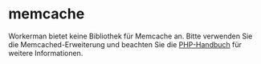# memcache
Workerman bietet keine Bibliothek für Memcache an.
Bitte verwenden Sie die Memcached-Erweiterung und beachten Sie die [PHP-Handbuch](https://php.net/manual/zh/class.memcached.php) für weitere Informationen.
